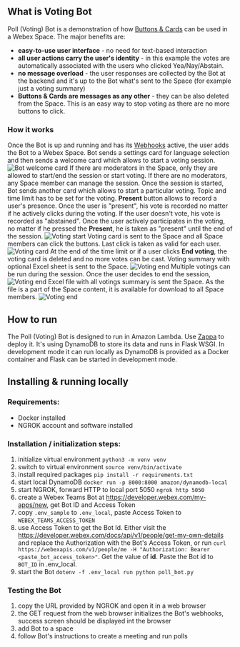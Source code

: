## What is Voting Bot
Poll (Voting) Bot is a demonstration of how [Buttons & Cards](https://developer.webex.com/docs/api/guides/cards) can be used
in a Webex Space. The major benefits are:
* **easy-to-use user interface** - no need for text-based interaction
* **all user actions carry the user's identity** - in this example the votes are automatically associated with the users
who clicked Yea/Nay/Abstain.
* **no message overload** - the user responses are collected by the Bot at the backend and it's up to the Bot what's sent
to the Space (for example just a voting summary)
* **Buttons & Cards are messages as any other** - they can be also deleted from the Space. This is an easy way to stop voting as
there are no more buttons to click.
### How it works
Once the Bot is up and running and has its [Webhooks](https://developer.webex.com/docs/api/guides/webhooks) active, the user
adds the Bot to a Webex Space. Bot sends a settings card for language selection and then sends a welcome card which allows
to start a voting session.
![Bot welcome card](./images/bot_invite_1.png)
If there are moderators in the Space, only they are allowed to start/end the session or start voting. If there are no moderators,
any Space member can manage the session. Once the session is started, Bot sends another card which allows to start
a particular voting. Topic and time limit has to be set for the voting. **Present** button allows to record a user's presence.
Once the user is "present", his vote is recorded no matter if he actively clicks during the voting. If the user doesn't vote,
his vote is recorded as "abstained". Once the user actively participates in the voting, no matter if he pressed the **Present**,
he is taken as "present" until the end of the session.
![Voting start](./images/voting_start_1.png)
Voting card is sent to the Space and all Space members can click the buttons. Last click is taken as valid for each user.
![Voting card](./images/voting_card_1.png)
At the end of the time limit or if a user clicks **End voting**, the voting card is deleted and no more votes can be cast. Voting
summary with optional Excel sheet is sent to the Space.
![Voting end](./images/voting_end_1.png)
Multiple votings can be run during the session. Once the user decides to end the session,
![Voting end](./images/session_end_1.png)
Excel file with all votings summary is sent the Space. As the file is a part of the Space content, it is available for download
to all Space members.
![Voting end](./images/session_end_2.png)

## How to run
The Poll (Voting) Bot is designed to run in Amazon Lambda. Use [Zappa](https://github.com/Miserlou/Zappa) to deploy it. It's using DynamoDB to store its data and runs in Flask WSGI. In development mode it can run locally as DynamoDB is provided as a Docker container and Flask can be started in development mode.

## Installing & running locally
### Requirements:
* Docker installed
* NGROK account and software installed

### Installation / initialization steps:
1. initialize virtual environment `python3 -m venv venv`
2. switch to virtual environment `source venv/bin/activate`
3. install required packages `pip install -r requirements.txt`
4. start local DynamoDB `docker run -p 8000:8000 amazon/dynamodb-local`
5. start NGROK, forward HTTP to local port 5050 `ngrok http 5050`
6. create a Webex Teams Bot at https://developer.webex.com/my-apps/new, get Bot ID and Access Token
7. copy `.env_sample` to `.env_local`, paste Access Token to `WEBEX_TEAMS_ACCESS_TOKEN`
8. use Access Token to get the Bot Id. Either visit the https://developer.webex.com/docs/api/v1/people/get-my-own-details
and replace the Authorization with the Bot's Access Token, or run `curl https://webexapis.com/v1/people/me -H "Authorization: Bearer <paste_bot_access_token>"`. Get the value of **id**. Paste the Bot id to `BOT_ID` in .env_local.
9. start the Bot `dotenv -f .env_local run python poll_bot.py`

### Testing the Bot
1. copy the URL provided by NGROK and open it in a web browser
2. the GET request from the web browser initializes the Bot's webhooks, success screen should be displayed int the browser
3. add Bot to a space
4. follow Bot's instructions to create a meeting and run polls
